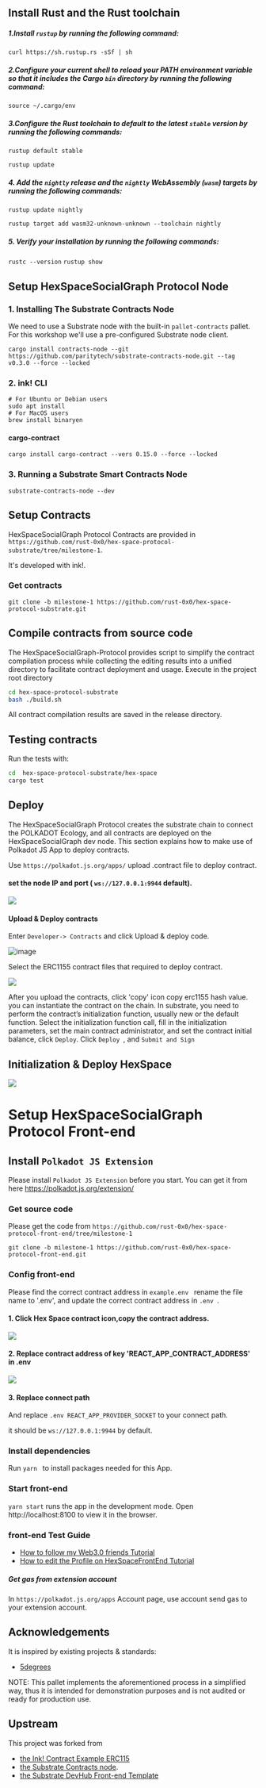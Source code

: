## Install Rust and the Rust toolchain

#####  1.Install `rustup` by running the following command: 

` curl https://sh.rustup.rs -sSf | sh `

##### 2.Configure your current shell to reload your PATH environment variable so that it includes the Cargo `bin` directory by running the following command: 

` source ~/.cargo/env `

##### 3.Configure the Rust toolchain to default to the latest `stable` version by running the following commands: 

`rustup default stable`

`rustup update`

##### 4. Add the `nightly` release and the `nightly` WebAssembly (`wasm`) targets by running the following commands: 

`rustup update nightly`

`rustup target add wasm32-unknown-unknown --toolchain nightly`

##### 5. Verify your installation by running the following commands: 

`rustc --version`
`rustup show`

## Setup HexSpaceSocialGraph Protocol Node

### 1. Installing The Substrate Contracts Node

 We need to use a Substrate node with the built-in `pallet-contracts` pallet. For this workshop we'll use a pre-configured Substrate node client. 

`cargo install contracts-node --git https://github.com/paritytech/substrate-contracts-node.git --tag v0.3.0 --force --locked`

### 2. ink! CLI

```
# For Ubuntu or Debian users
sudo apt install 
# For MacOS users
brew install binaryen
```

#### cargo-contract

`cargo install cargo-contract --vers 0.15.0 --force --locked`

### 3. Running a Substrate Smart Contracts Node

` substrate-contracts-node --dev  `



## Setup Contracts

HexSpaceSocialGraph Protocol Contracts are provided in `https://github.com/rust-0x0/hex-space-protocol-substrate/tree/milestone-1`. 

It's developed with ink!.

### Get contracts

```
git clone -b milestone-1 https://github.com/rust-0x0/hex-space-protocol-substrate.git
```


## Compile contracts from source code

The HexSpaceSocialGraph-Protocol provides script to simplify the contract compilation process while collecting the editing results into a unified directory to facilitate contract deployment and usage. Execute in the project root directory

```bash
cd hex-space-protocol-substrate
bash ./build.sh
```

All contract compilation results are saved in the release directory.

## Testing contracts
Run the tests with:
```bash
cd  hex-space-protocol-substrate/hex-space
cargo test
```

## Deploy

The HexSpaceSocialGraph Protocol creates the substrate chain to connect the POLKADOT Ecology, and all contracts are deployed on the HexSpaceSocialGraph dev node. This section explains how to make use of Polkadot JS App to deploy contracts.

Use `https://polkadot.js.org/apps/` upload .contract file to deploy contract.

#### set the node IP and port ( `ws://127.0.0.1:9944` default).

![](./images/deploy1.png)

#### Upload & Deploy contracts

Enter `Developer-> Contracts` and click Upload & deploy code.

![image](./images/deploy2.png)

Select the ERC1155 contract files that required to deploy contract.

![](./images/deploy3.png)

After you upload the contracts,  click 'copy' icon copy erc1155 hash value.
 you can instantiate the contract on the chain. In substrate, you need to perform the contract’s initialization function, usually new or the default function.
Select the initialization function call, fill in the initialization parameters, set the main contract administrator, and set the contract initial balance, click `Deploy`. Click `Deploy `, and `Submit and Sign`

## Initialization & Deploy HexSpace

![](./images/deploy4.png)

# Setup HexSpaceSocialGraph Protocol Front-end

## Install `Polkadot JS Extension`

Please install `Polkadot JS Extension` before you start. You can get it from here https://polkadot.js.org/extension/

### Get source code

Please get the code from `https://github.com/rust-0x0/hex-space-protocol-front-end/tree/milestone-1`

```
git clone -b milestone-1 https://github.com/rust-0x0/hex-space-protocol-front-end.git
```

### Config front-end

Please find the correct contract address in `example.env ` rename the file name to  '.env', and update the correct  contract address in   ```.env ```. 
#### 1. Click Hex Space contract icon,copy the contract address. 
![](./images/deploy5.png)
#### 2. Replace contract address of key 'REACT_APP_CONTRACT_ADDRESS' in .env 

![](./images/deploy6.png)

#### 3. Replace connect path

And replace `.env REACT_APP_PROVIDER_SOCKET` to your connect path.

it should be `ws://127.0.0.1:9944` by default.

### Install dependencies

Run `yarn ` to install packages needed for this App.

### Start front-end

`yarn start` runs the app in the development mode.
Open http://localhost:8100 to view it in the browser.

### front-end  Test Guide

- [How to follow my Web3.0 friends Tutorial](./Follow.md)
- [How to edit the Profile on HexSpaceFrontEnd  Tutorial](./Profile.md)


##### Get gas from extension account

In `https://polkadot.js.org/apps` Account page, use account  send gas to your extension account.


## Acknowledgements

It is inspired by existing projects & standards:

- [5degrees](https://github.com/5DegreesProtocol/5degrees-protocol.git)


NOTE: This pallet implements the aforementioned process in a simplified way, thus it is intended for demonstration purposes and is not audited or ready for production use.

## Upstream

This project was forked from
- [the Ink! Contract Example ERC115](https://github.com/paritytech/ink/tree/master/examples/erc1155)
- [the Substrate Contracts node](https://github.com/paritytech/substrate-contracts-node.git).
- [the Substrate DevHub Front-end Template](https://github.com/substrate-developer-hub/substrate-front-end-template)
